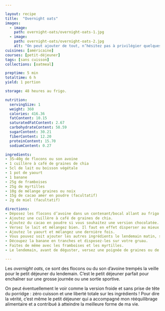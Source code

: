```yaml
---

layout: recipe
title:  "Overnight oats"
images:
  - image:
    path: overnight-oats/overnight-oats-1.jpg
  - image:
    path: overnight-oats/overnight-oats-2.jpg
    alt: "On peut ajouter de tout, n’hésitez pas à privilégier quelques graines pour amener du croquant et rendre le bol plus intéressant."
cuisines: [américaine]
courses: [petit-déjeuner]
tags: [sans cuisson]
collections: [oatmeal]

preptime: 5 min
totaltime: 6 h 
yield: 1 portion

storage: 48 heures au frigo.

nutrition:
  servingSize: 1
  weight: 360
  calories: 416.36
  fatContent: 10.15
  saturatedFatContent: 2.67
  carbohydrateContent: 58.59
  sugarContent: 30.21
  fiberContent: 12.20
  proteinContent: 15.70
  sodiumContent: 0.27

ingredients:
- 35–40g de flocons ou son avoine
- 1 cuillère à café de graines de chia
- 5cl de lait ou boisson végétale
- 1 pot de yaourt
- 1 banane
- 25g de framboises
- 25g de myrtilles
- 10g de mélange graines ou noix
- 15g de cacao amer en poudre (facultatif)
- 2g de miel (facultatif)

directions:
- Déposez les flocons d’avoine dans un contenant/bocal allant au frigo.
- Ajoutez une cuillère à café de graines de chia.
- Ajoutez du cacao en poudre si vous souhaitez une version chocolatée.
- Versez le lait et mélangez bien. Il faut en effet disperser au mieux les graines de chia puisque celles-ci vont gonfler au contact prolongé du lait (concept du pudding de chia).
- Ajoutez le yaourt et mélangez une dernière fois.
- Vous pouvez soit ajouter les autres ingrédients le lendemain matin, soit les ajouter maintenant.
- Découpez la banane en tranches et disposez-les sur votre gruau.
- Faites de même avec les framboises et les myrtilles.
- Le lendemain, avant de déguster, versez une poignée de graines ou de noix et un peu de miel si vous êtes un bec sucré.

---
```


Les <i lang="en">overnight oats</i>, ce sont des flocons ou du son d’avoine trempés la veille pour le petit déjeuner du lendemain. C’est le petit déjeuner parfait pour enchaîner sur une grosse journée ou une sortie sportive.

On peut éventuellement le voir comme la version froide et sans prise de tête du porridge&nbsp;: zéro cuisson et une liberté totale sur les ingrédients&nbsp;! Pour dire la vérité, c’est même le petit déjeuner qui a accompagné mon rééquilibrage alimentaire et a contribué à atteindre la meilleure forme de ma vie.